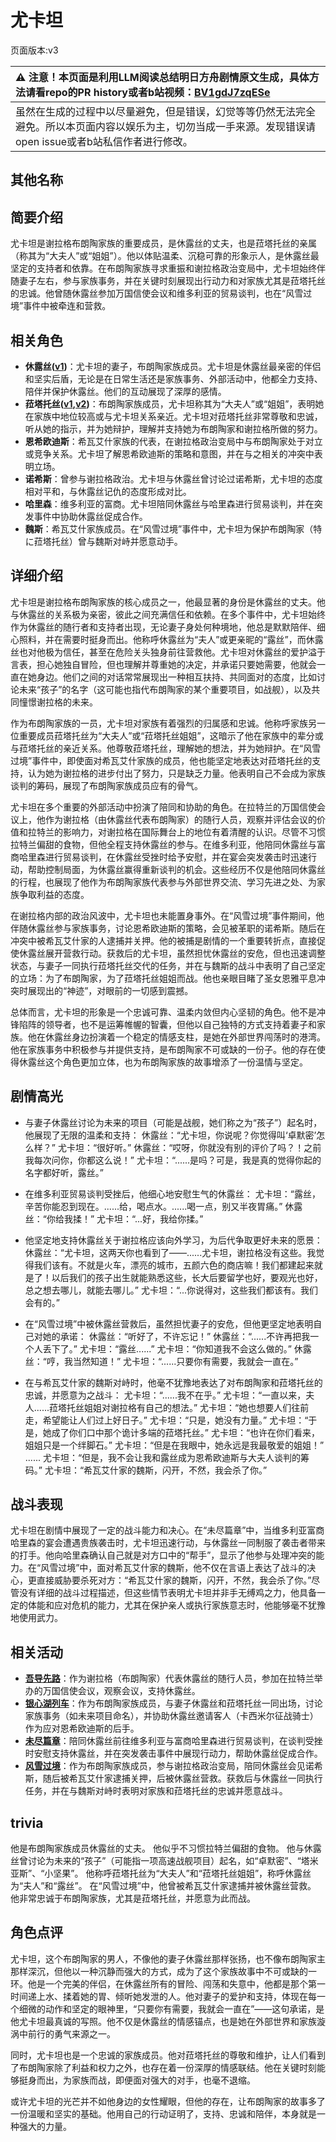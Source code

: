 # 尤卡坦
页面版本:v3
 

| :warning: 注意！本页面是利用LLM阅读总结明日方舟剧情原文生成，具体方法请看repo的PR history或者b站视频：[BV1gdJ7zqESe](https://www.bilibili.com/video/BV1gdJ7zqESe/)         |
|:----------------------------|
| 虽然在生成的过程中以尽量避免，但是错误，幻觉等等仍然无法完全避免。所以本页面内容以娱乐为主，切勿当成一手来源。发现错误请open issue或者b站私信作者进行修改。|



## 其他名称

## 简要介绍
尤卡坦是谢拉格布朗陶家族的重要成员，是休露丝的丈夫，也是菈塔托丝的亲属（称其为“大夫人”或“姐姐”）。他以体贴温柔、沉稳可靠的形象示人，是休露丝最坚定的支持者和依靠。在布朗陶家族寻求重振和谢拉格政治变局中，尤卡坦始终伴随妻子左右，参与家族事务，并在关键时刻展现出行动力和对家族尤其是菈塔托丝的忠诚。他曾随休露丝参加万国信使会议和维多利亚的贸易谈判，也在“风雪过境”事件中被牵连和营救。
## 相关角色
-   **休露丝([v1](../chars/extended_char_xiu_lu_si.md))**：尤卡坦的妻子，布朗陶家族成员。尤卡坦是休露丝最亲密的伴侣和坚实后盾，无论是在日常生活还是家族事务、外部活动中，他都全力支持、陪伴并保护休露丝。他们的互动展现了深厚的感情。
-   **菈塔托丝([v1](../chars/extended_char_0c1da6.md),[v2](extended_char_la_ta_tuo_si.md))**：布朗陶家族成员，尤卡坦称其为“大夫人”或“姐姐”，表明她在家族中地位较高或与尤卡坦关系亲近。尤卡坦对菈塔托丝非常尊敬和忠诚，听从她的指示，并为她辩护，理解并支持她为布朗陶家和谢拉格所做的努力。
-   **恩希欧迪斯**：希瓦艾什家族的代表，在谢拉格政治变局中与布朗陶家处于对立或竞争关系。尤卡坦了解恩希欧迪斯的策略和意图，并在与之相关的冲突中表明立场。
-   **诺希斯**：曾参与谢拉格政治。尤卡坦与休露丝曾讨论过诺希斯，尤卡坦的态度相对平和，与休露丝记仇的态度形成对比。
-   **哈里森**：维多利亚的富商。尤卡坦陪同休露丝与哈里森进行贸易谈判，并在突发事件中协助休露丝促成合作。
-   **魏斯**：希瓦艾什家族成员。在“风雪过境”事件中，尤卡坦为保护布朗陶家（特に菈塔托丝）曾与魏斯对峙并愿意动手。
## 详细介绍
尤卡坦是谢拉格布朗陶家族的核心成员之一，他最显著的身份是休露丝的丈夫。他与休露丝的关系极为亲密，彼此之间充满信任和依赖。在多个事件中，尤卡坦始终作为休露丝的随行者和支持者出现，无论妻子身处何种境地，他总是默默陪伴、细心照料，并在需要时挺身而出。他称呼休露丝为“夫人”或更亲昵的“露丝”，而休露丝也对他极为信任，甚至在危险关头独身前往营救他。尤卡坦对休露丝的爱护溢于言表，担心她独自冒险，但也理解并尊重她的决定，并承诺只要她需要，他就会一直在她身边。他们之间的对话常常展现出一种相互扶持、共同面对的态度，比如讨论未来“孩子”的名字（这可能也指代布朗陶家的某个重要项目，如战舰），以及共同憧憬谢拉格的未来。

作为布朗陶家族的一员，尤卡坦对家族有着强烈的归属感和忠诚。他称呼家族另一位重要成员菈塔托丝为“大夫人”或“菈塔托丝姐姐”，这暗示了他在家族中的辈分或与菈塔托丝的亲近关系。他尊敬菈塔托丝，理解她的想法，并为她辩护。在“风雪过境”事件中，即使面对希瓦艾什家族的成员，他也能坚定地表达对菈塔托丝的支持，认为她为谢拉格的进步付出了努力，只是缺乏力量。他表明自己不会成为家族谈判的筹码，展现了布朗陶家族成员应有的骨气。

尤卡坦在多个重要的外部活动中扮演了陪同和协助的角色。在拉特兰的万国信使会议上，他作为谢拉格（由休露丝代表布朗陶家）的随行人员，观察并评估会议的价值和拉特兰的影响力，对谢拉格在国际舞台上的地位有着清醒的认识。尽管不习惯拉特兰偏甜的食物，但他全程支持休露丝的参与。在维多利亚，他陪同休露丝与富商哈里森进行贸易谈判，在休露丝受挫时给予安慰，并在宴会突发袭击时迅速行动，帮助控制局面，为休露丝赢得重新谈判的机会。这些经历不仅是他陪同休露丝的行程，也展现了他作为布朗陶家族代表参与外部世界交流、学习先进之处、为家族争取利益的态度。

在谢拉格内部的政治风波中，尤卡坦也未能置身事外。在“风雪过境”事件期间，他伴随休露丝参与家族事务，讨论恩希欧迪斯的策略，会见被革职的诺希斯。随后在冲突中被希瓦艾什家的人逮捕并关押。他的被捕是剧情的一个重要转折点，直接促使休露丝展开营救行动。获救后的尤卡坦，虽然担忧休露丝的安危，但也迅速调整状态，与妻子一同执行菈塔托丝交代的任务，并在与魏斯的战斗中表明了自己坚定的立场：为了布朗陶家，为了菈塔托丝姐姐而战。他也亲眼目睹了圣女恩雅平息冲突时展现出的“神迹”，对眼前的一切感到震撼。

总体而言，尤卡坦的形象是一个忠诚可靠、温柔内敛但内心坚韧的角色。他不是冲锋陷阵的领导者，也不是运筹帷幄的智囊，但他以自己独特的方式支持着妻子和家族。他在休露丝身边扮演着一个稳定的情感支柱，是她在外部世界闯荡时的港湾。他在家族事务中积极参与并提供支持，是布朗陶家不可或缺的一份子。他的存在使得休露丝这个角色更加立体，也为布朗陶家族的故事增添了一份温情与坚定。
## 剧情高光
- 与妻子休露丝讨论为未来的项目（可能是战舰，她们称之为“孩子”）起名时，他展现了无限的温柔和支持：
休露丝：“尤卡坦，你说呢？你觉得叫‘卓默密’怎么样？”
尤卡坦：“很好听。”
休露丝：“哎呀，你就没有别的评价了吗？！之前我每次问你，你都这么说！”
尤卡坦：“......是吗？可是，我是真的觉得你起的名字都好听，露丝。”

- 在维多利亚贸易谈判受挫后，他细心地安慰生气的休露丝：
尤卡坦：“露丝，辛苦你能忍到现在。......给，喝点水。......喝一点，别又半夜胃痛。”
休露丝：“你给我揉！”
尤卡坦：“...好，我给你揉。”

- 他坚定地支持休露丝关于谢拉格应该向外学习，为后代争取更好未来的愿景：
休露丝：“尤卡坦，这两天你也看到了——......尤卡坦，谢拉格没有这些。我觉得我们该有。不就是火车，漂亮的城市，五颜六色的商店嘛！我们都建起来就是了！以后我们的孩子出生就能熟悉这些，长大后要留学也好，要观光也好，总之想去哪儿，就能去哪儿。”
尤卡坦：“...你说得对，这些我们都该有。我们会有的。”

- 在“风雪过境”中被休露丝营救后，虽然担忧妻子的安危，但他更坚定地表明自己对她的承诺：
休露丝：“听好了，不许忘记！”
休露丝：“......不许再把我一个人丢下了。”
尤卡坦：“露丝......”
尤卡坦：“你知道我不会这么做的。”
休露丝：“哼，我当然知道！”
尤卡坦：“......只要你有需要，我就会一直在。”

- 在与希瓦艾什家的魏斯对峙时，他毫不犹豫地表达了对布朗陶家和菈塔托丝的忠诚，并愿意为之战斗：
尤卡坦：“......我不在乎。”
尤卡坦：“一直以来，夫人......菈塔托丝姐姐对谢拉格有自己的想法。”
尤卡坦：“她也想要人们往前走，希望能让人们过上好日子。”
尤卡坦：“只是，她没有力量。”
尤卡坦：“于是，她成了你们口中那个诡计多端的菈塔托丝。”
尤卡坦：“也许在你们看来，姐姐只是一个绊脚石。”
尤卡坦：“但是在我眼中，她永远是我最敬爱的姐姐！”
......
尤卡坦：“但是，我不会让我和露丝成为恩希欧迪斯与大夫人谈判的筹码。”
尤卡坦：“希瓦艾什家的魏斯，闪开，不然，我会杀了你。”
## 战斗表现
尤卡坦在剧情中展现了一定的战斗能力和决心。在“未尽篇章”中，当维多利亚富商哈里森的宴会遭遇贵族袭击时，尤卡坦迅速行动，与休露丝一同制服了袭击者带来的打手。他向哈里森确认自己就是对方口中的“帮手”，显示了他参与处理冲突的能力。在“风雪过境”中，面对希瓦艾什家的魏斯，他不仅在言语上表达了战斗的决心，更直接威胁要杀死对方：“希瓦艾什家的魏斯，闪开，不然，我会杀了你。”尽管没有详细的战斗过程描述，但这些情节表明尤卡坦并非手无缚鸡之力，他具备一定的体能和应对危机的能力，尤其在保护亲人或执行家族意志时，他能够毫不犹豫地使用武力。
## 相关活动
-   **[吾导先路](../stories/act16side.md)**：作为谢拉格（布朗陶家）代表休露丝的随行人员，参加在拉特兰举办的万国信使会议，观察会议，支持休露丝。
-   **[银心湖列车](../stories/act30side.md)**：作为布朗陶家族成员，与妻子休露丝和菈塔托丝一同出场，讨论家族事务（如未来项目命名），并协助休露丝邀请客人（卡西米尔征战骑士）作为应对恩希欧迪斯的后手。
-   **[未尽篇章](../stories/act11mini.md)**：陪同休露丝前往维多利亚与富商哈里森进行贸易谈判，在谈判受挫时安慰支持休露丝，并在突发袭击事件中展现行动力，帮助休露丝促成合作。
-   **[风雪过境](../stories/act14side.md)**：作为布朗陶家族成员，参与谢拉格政治变局，陪同休露丝会见诺希斯，随后被希瓦艾什家逮捕关押，后被休露丝营救。获救后与休露丝一同执行任务，并在与魏斯对峙时表明对家族和菈塔托丝的忠诚并愿意战斗。
## trivia
他是布朗陶家族成员休露丝的丈夫。
他似乎不习惯拉特兰偏甜的食物。
他与休露丝曾讨论为未来的“孩子”（可能指一项高速战舰项目）起名，如“卓默密”、“塔米亚斯”、“小坚果”。
他称呼菈塔托丝为“大夫人”和“菈塔托丝姐姐”，称呼休露丝为“夫人”和“露丝”。
在“风雪过境”中，他曾被希瓦艾什家逮捕并被休露丝营救。
他非常忠诚于布朗陶家族，尤其是菈塔托丝，并愿意为此而战。
## 角色点评
尤卡坦，这个布朗陶家的男人，不像他的妻子休露丝那样张扬，也不像布朗陶家主那样深沉，但他以一种沉静而强大的方式，成为了这个家族故事中不可或缺的一环。他是一个完美的伴侣，在休露丝所有的冒险、闯荡和失意中，他都是那个第一时间递上水、揉着她的胃、倾听她发泄的人。他对妻子的爱护和支持，体现在每一个细微的动作和坚定的眼神里，“只要你有需要，我就会一直在”——这句承诺，是他尤卡坦最真诚的写照。他不仅是休露丝的情感锚点，也是她在外部世界和家族漩涡中前行的勇气来源之一。

同时，尤卡坦也是一个忠诚的家族成员。他对菈塔托丝的尊敬和维护，让人们看到了布朗陶家除了利益和权力之外，也存在着一份深厚的情感联结。他在关键时刻能够挺身而出，为家族而战，即便面对强大的对手，也毫不退缩。

或许尤卡坦的光芒并不如他身边的女性耀眼，但他的存在，让布朗陶家的故事多了一份温暖和坚实的基础。他用自己的行动证明了，支持、忠诚和陪伴，本身就是一种强大的力量。